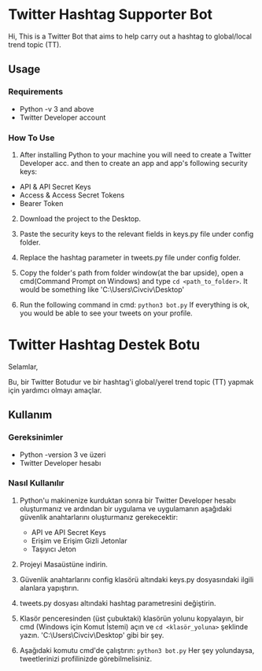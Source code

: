 # Twitter Hashtag Supporter Bot

Hi,
This is a Twitter Bot that aims to help carry out a hashtag to global/local trend topic (TT).

## Usage 

### Requirements

- Python -v 3 and above
- Twitter Developer account

### How To Use

1. After installing Python to your machine you will need to create a Twitter Developer acc. and then to create an app and app's following security keys:
- API & API Secret Keys
- Access & Access Secret Tokens
- Bearer Token

2. Download the project to the Desktop.

3. Paste the security keys to the relevant fields in keys.py file under config folder.

4. Replace the hashtag parameter in tweets.py file under config folder.

5. Copy the folder's path from folder window(at the bar upside), open a cmd(Command Prompt on Windows) and type `cd <path_to_folder>`. It would be something like 'C:\Users\Civciv\Desktop'

6. Run the following command in cmd: `python3 bot.py` If everything is ok, you would be able to see your tweets on your profile.



# Twitter Hashtag Destek Botu

Selamlar,

Bu, bir Twitter Botudur ve bir hashtag'i global/yerel trend topic (TT) yapmak için yardımcı olmayı amaçlar.

## Kullanım

### Gereksinimler

- Python -version 3 ve üzeri
- Twitter Developer hesabı

### Nasıl Kullanılır

1. Python'u makinenize kurduktan sonra bir Twitter Developer hesabı oluşturmanız ve ardından bir uygulama ve uygulamanın aşağıdaki güvenlik anahtarlarını oluşturmanız gerekecektir:
   - API ve API Secret Keys
   - Erişim ve Erişim Gizli Jetonlar
   - Taşıyıcı Jeton

2. Projeyi Masaüstüne indirin.

3. Güvenlik anahtarlarını config klasörü altındaki keys.py dosyasındaki ilgili alanlara yapıştırın.

4. tweets.py dosyası altındaki hashtag parametresini değiştirin.

5. Klasör penceresinden (üst çubuktaki) klasörün yolunu kopyalayın, bir cmd (Windows için Komut İstemi) açın ve `cd <klasör_yoluna>` şeklinde yazın. 'C:\Users\Civciv\Desktop' gibi bir şey.

6. Aşağıdaki komutu cmd'de çalıştırın: `python3 bot.py` Her şey yolundaysa, tweetlerinizi profilinizde görebilmelisiniz.